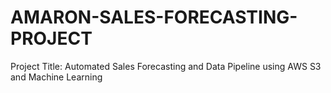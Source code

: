 # AMARON-SALES-FORECASTING-PROJECT
Project Title: Automated Sales Forecasting and Data Pipeline using AWS S3 and Machine Learning
